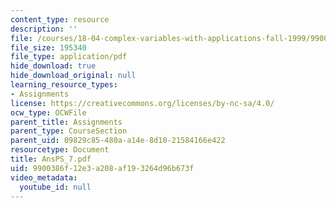 ```yaml
---
content_type: resource
description: ''
file: /courses/18-04-complex-variables-with-applications-fall-1999/9900386f12e3a208af193264d96b673f_AnsPS_7.pdf
file_size: 195340
file_type: application/pdf
hide_download: true
hide_download_original: null
learning_resource_types:
- Assignments
license: https://creativecommons.org/licenses/by-nc-sa/4.0/
ocw_type: OCWFile
parent_title: Assignments
parent_type: CourseSection
parent_uid: 09829c85-480a-a14e-8d10-21584166e422
resourcetype: Document
title: AnsPS_7.pdf
uid: 9900386f-12e3-a208-af19-3264d96b673f
video_metadata:
  youtube_id: null
---
```

